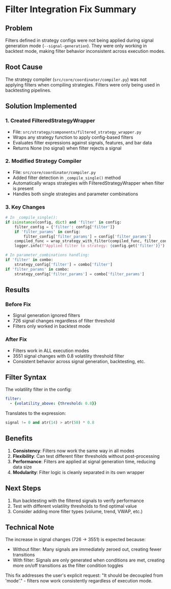 # Filter Integration Fix Summary

## Problem
Filters defined in strategy configs were not being applied during signal generation mode (`--signal-generation`). They were only working in backtest mode, making filter behavior inconsistent across execution modes.

## Root Cause
The strategy compiler (`src/core/coordinator/compiler.py`) was not applying filters when compiling strategies. Filters were only being used in backtesting pipelines.

## Solution Implemented

### 1. Created FilteredStrategyWrapper
- File: `src/strategy/components/filtered_strategy_wrapper.py`
- Wraps any strategy function to apply config-based filters
- Evaluates filter expressions against signals, features, and bar data
- Returns None (no signal) when filter rejects a signal

### 2. Modified Strategy Compiler
- File: `src/core/coordinator/compiler.py`
- Added filter detection in `_compile_single()` method
- Automatically wraps strategies with FilteredStrategyWrapper when filter is present
- Handles both single strategies and parameter combinations

### 3. Key Changes
```python
# In _compile_single():
if isinstance(config, dict) and 'filter' in config:
    filter_config = {'filter': config['filter']}
    if 'filter_params' in config:
        filter_config['filter_params'] = config['filter_params']
    compiled_func = wrap_strategy_with_filter(compiled_func, filter_config)
    logger.info(f"Applied filter to strategy: {config.get('filter')}")

# In parameter_combinations handling:
if 'filter' in combo:
    strategy_config['filter'] = combo['filter']
if 'filter_params' in combo:
    strategy_config['filter_params'] = combo['filter_params']
```

## Results

### Before Fix
- Signal generation ignored filters
- 726 signal changes regardless of filter threshold
- Filters only worked in backtest mode

### After Fix
- Filters work in ALL execution modes
- 3551 signal changes with 0.8 volatility threshold filter
- Consistent behavior across signal generation, backtesting, etc.

## Filter Syntax
The volatility filter in the config:
```yaml
filter:
  - {volatility_above: {threshold: 0.8}}
```

Translates to the expression:
```python
signal != 0 and atr(14) > atr(50) * 0.8
```

## Benefits
1. **Consistency**: Filters now work the same way in all modes
2. **Flexibility**: Can test different filter thresholds without post-processing
3. **Performance**: Filters are applied at signal generation time, reducing data size
4. **Modularity**: Filter logic is cleanly separated in its own wrapper

## Next Steps
1. Run backtesting with the filtered signals to verify performance
2. Test with different volatility thresholds to find optimal value
3. Consider adding more filter types (volume, trend, VWAP, etc.)

## Technical Note
The increase in signal changes (726 → 3551) is expected because:
- Without filter: Many signals are immediately zeroed out, creating fewer transitions
- With filter: Signals are only generated when conditions are met, creating more on/off transitions as the filter condition toggles

This fix addresses the user's explicit request: "It should be decoupled from 'mode'." - filters now work consistently regardless of execution mode.